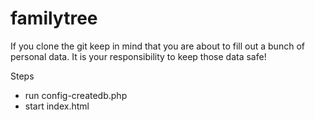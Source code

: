 # familytree

If you clone the git keep in mind that you are about to fill out a bunch of personal data.
It is your responsibility to keep those data safe!


Steps 
- run config-createdb.php
- start index.html
